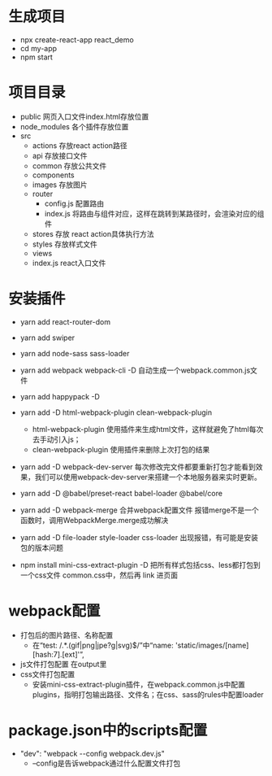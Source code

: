 # 生成项目
- npx create-react-app react_demo
- cd my-app
- npm start

# 项目目录
- public 网页入口文件index.html存放位置
- node_modules 各个插件存放位置
- src
  - actions 存放react action路径
  - api 存放接口文件
  - common 存放公共文件
  - components
  - images 存放图片
  - router
    - config.js 配置路由
    - index.js  将路由与组件对应，这样在跳转到某路径时，会渲染对应的组件
  - stores 存放 react action具体执行方法
  - styles 存放样式文件
  - views
  - index.js react入口文件

# 安装插件
- yarn add react-router-dom
- yarn add swiper
- yarn add node-sass sass-loader
- yarn add webpack webpack-cli -D  自动生成一个webpack.common.js文件
- yarn add happypack -D
- yarn add -D html-webpack-plugin clean-webpack-plugin 
  - html-webpack-plugin 使用插件来生成html文件，这样就避免了html每次去手动引入js；
  - clean-webpack-plugin 使用插件来删除上次打包的结果

- yarn add -D webpack-dev-server 每次修改完文件都要重新打包才能看到效果，我们可以使用webpack-dev-server来搭建一个本地服务器来实时更新。
- yarn add -D @babel/preset-react babel-loader @babel/core
- yarn add -D webpack-merge 合并webpack配置文件  报错merge不是一个函数时，调用WebpackMerge.merge成功解决
- yarn add -D file-loader style-loader css-loader  出现报错，有可能是安装包的版本问题
- npm install mini-css-extract-plugin -D 把所有样式包括css、less都打包到一个css文件 common.css中，然后再 link 进页面

# webpack配置
- 打包后的图片路径、名称配置
  - 在“test: /.*\.(gif|png|jpe?g|svg)$/”中“name: 'static/images/[name][hash:7].[ext]'”,
- js文件打包配置  在output里
- css文件打包配置
  - 安装mini-css-extract-plugin插件，在webpack.common.js中配置plugins，指明打包输出路径、文件名；在css、sass的rules中配置loader

# package.json中的scripts配置
- "dev": "webpack --config webpack.dev.js"
  - –config是告诉webpack通过什么配置文件打包
